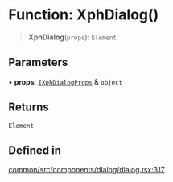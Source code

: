 # Function: XphDialog()

> **XphDialog**(`props`): `Element`

## Parameters

• **props**: [`IXphDialogProps`](../interfaces/IXphDialogProps.md) & `object`

## Returns

`Element`

## Defined in

[common/src/components/dialog/dialog.tsx:317](https://github.com/XiaoPiHong/xph-crud/blob/7515b2133578ebc5c9e01d24589011620605cd71/packages/common/src/components/dialog/dialog.tsx#L317)
